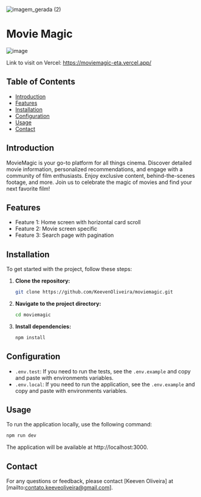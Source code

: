 ![imagem_gerada (2)](https://github.com/user-attachments/assets/e8e18edf-aada-4f55-a73c-e610693aefc0)

# Movie Magic

![image](https://github.com/user-attachments/assets/1eea1d90-0123-4b3e-a652-75905473b03f)

Link to visit on Vercel: https://moviemagic-eta.vercel.app/

## Table of Contents

- [Introduction](#introduction)
- [Features](#features)
- [Installation](#installation)
- [Configuration](#configuration)
- [Usage](#usage)
- [Contact](#contact)

## Introduction

MovieMagic is your go-to platform for all things cinema. Discover detailed movie information, personalized recommendations, and engage with a community of film enthusiasts. Enjoy exclusive content, behind-the-scenes footage, and more. Join us to celebrate the magic of movies and find your next favorite film!

## Features

- Feature 1: Home screen with horizontal card scroll
- Feature 2: Movie screen specific
- Feature 3: Search page with pagination

## Installation

To get started with the project, follow these steps:

1. **Clone the repository:**

   ```bash
   git clone https://github.com/KeevenOliveira/moviemagic.git
   ```

2. **Navigate to the project directory:**

   ```bash
   cd moviemagic
   ```

3. **Install dependencies:**

   ```bash
   npm install
   ```

## Configuration

- `.env.test`: If you need to run the tests, see the `.env.example` and copy and paste with environments variables.
- `.env.local`: If you need to run the application, see the `.env.example` and copy and paste with environments variables.

## Usage

To run the application locally, use the following command:

```bash
npm run dev
```

The application will be available at http://localhost:3000.

## Contact

For any questions or feedback, please contact [Keeven Oliveira] at [mailto:contato.keeveoliveira@gmail.com].
